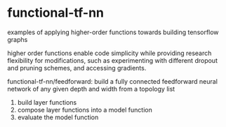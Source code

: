# functional-tf-nn

examples of applying higher-order functions towards building tensorflow graphs

higher order functions enable code simplicity while providing research flexibility for modifications, such as experimenting with different dropout and pruning schemes, and accessing gradients.

functional-tf-nn/feedforward: build a fully connected feedforward neural network of any given depth and width from a topology list

1) build layer functions
2) compose layer functions into a model function
3) evaluate the model function


